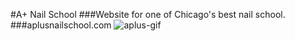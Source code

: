 #A+ Nail School
###Website for one of Chicago's best nail school.
###aplusnailschool.com
![aplus-gif](https://cloud.githubusercontent.com/assets/19750215/17951602/f85ec48c-6a28-11e6-8291-567be50990cb.gif)
